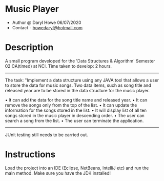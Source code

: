 Music Player 
=====
 * Author @ Daryl Howe 06/07/2020
 * Contact - howedaryl@hotmail.com

Description
============
A small program developed for the 'Data Structures & Algorithm' Semester 02 CA(timed) at NCI. 
Time taken to develop: 2 hours.

****

The task: 
"Implement a data structure using any JAVA tool that allows a user to store the data for music songs. 
Two data items, such as song title and released year are to be stored in the data structure for the music player.

• It can add the data for the song title name and released year.
• It can remove the songs only from the top of the list.
• It can update the information for the songs stored in the list.
• It will display list of all ten songs stored in the music player in descending order.
• The user can search a song from the list.
• The user can terminate the application.

****

JUnit testing still needs to be carried out. 

Instructions
============ 
Load the project into an IDE (Eclipse, NetBeans, IntelliJ etc) and run the main method.
Make sure you have the JDK installed!

